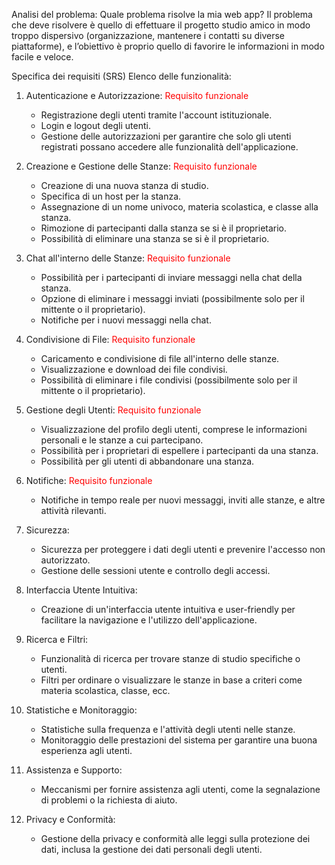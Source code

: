 Analisi del problema: Quale problema risolve la mia web app? Il problema che deve risolvere è quello di effettuare il progetto studio amico in modo troppo dispersivo (organizzazione, mantenere i contatti su diverse piattaforme), e l’obiettivo è proprio quello di favorire le informazioni in modo facile e veloce.

Specifica dei requisiti (SRS)
Elenco delle funzionalità:

1. Autenticazione e Autorizzazione: <font style="color:red">Requisito funzionale</font>
   - Registrazione degli utenti tramite l'account istituzionale.
   - Login e logout degli utenti.
   - Gestione delle autorizzazioni per garantire che solo gli utenti registrati possano accedere alle funzionalità dell'applicazione.
  

  
2. Creazione e Gestione delle Stanze: <span style="color:red">Requisito funzionale</span>
   - Creazione di una nuova stanza di studio.
   - Specifica di un host per la stanza.
   - Assegnazione di un nome univoco, materia scolastica, e classe alla stanza.
   - Rimozione di partecipanti dalla stanza se si è il proprietario.
   - Possibilità di eliminare una stanza se si è il proprietario.
  


3. Chat all'interno delle Stanze: <span style="color:red">Requisito funzionale</span>
   - Possibilità per i partecipanti di inviare messaggi nella chat della stanza.
   - Opzione di eliminare i messaggi inviati (possibilmente solo per il mittente o il proprietario).
   - Notifiche per i nuovi messaggi nella chat.


  
4. Condivisione di File: <span style="color:red">Requisito funzionale</span>
   - Caricamento e condivisione di file all'interno delle stanze.
   - Visualizzazione e download dei file condivisi.
   - Possibilità di eliminare i file condivisi (possibilmente solo per il mittente o il proprietario).



5. Gestione degli Utenti: <span style="color:red">Requisito funzionale</span>
   - Visualizzazione del profilo degli utenti, comprese le informazioni personali e le stanze a cui partecipano.
   - Possibilità per i proprietari di espellere i partecipanti da una stanza.
   - Possibilità per gli utenti di abbandonare una stanza.



6. Notifiche: <span style="color:red">Requisito funzionale</span>
   - Notifiche in tempo reale per nuovi messaggi, inviti alle stanze, e altre attività rilevanti.


     
7. Sicurezza:
   - Sicurezza per proteggere i dati degli utenti e prevenire l'accesso non autorizzato.
   - Gestione delle sessioni utente e controllo degli accessi.



8. Interfaccia Utente Intuitiva:
   - Creazione di un'interfaccia utente intuitiva e user-friendly per facilitare la navigazione e l'utilizzo dell'applicazione.
  

     
9. Ricerca e Filtri:
    - Funzionalità di ricerca per trovare stanze di studio specifiche o utenti.
    - Filtri per ordinare o visualizzare le stanze in base a criteri come materia scolastica, classe, ecc.



11. Statistiche e Monitoraggio:
    - Statistiche sulla frequenza e l'attività degli utenti nelle stanze.
    - Monitoraggio delle prestazioni del sistema per garantire una buona esperienza agli utenti.
   

      
11. Assistenza e Supporto:
    - Meccanismi per fornire assistenza agli utenti, come la segnalazione di problemi o la richiesta di aiuto.

   
      
12. Privacy e Conformità:
    - Gestione della privacy e conformità alle leggi sulla protezione dei dati, inclusa la gestione dei dati personali degli utenti.
